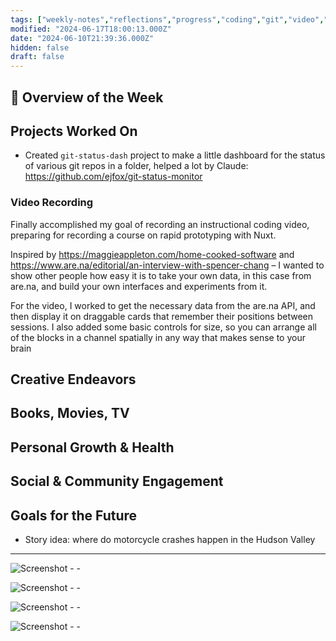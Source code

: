 ```yaml
---
tags: ["weekly-notes","reflections","progress","coding","git","video","datajournalism","visualization","javascript"]
modified: "2024-06-17T18:00:13.000Z"
date: "2024-06-10T21:39:36.000Z"
hidden: false
draft: false
---
```

## 🌟 Overview of the Week


## Projects Worked On
- Created `git-status-dash` project to make a little dashboard for the status of various git repos in a folder, helped a lot by Claude: <https://github.com/ejfox/git-status-monitor>

### Video Recording

Finally accomplished my goal of recording an instructional coding video, preparing for recording a course on rapid prototyping with Nuxt.

Inspired by <https://maggieappleton.com/home-cooked-software> and <https://www.are.na/editorial/an-interview-with-spencer-chang> – I wanted to show other people how easy it is to take your own data, in this case from are.na, and build your own interfaces and experiments from it.

For the video, I worked to get the necessary data from the are.na API, and then display it on draggable cards that remember their positions between sessions. I also added some basic controls for size, so you can arrange all of the blocks in a channel spatially in any way that makes sense to your brain

## Creative Endeavors


## Books, Movies, TV


## Personal Growth & Health


## Social & Community Engagement


## Goals for the Future

- Story idea: where do motorcycle crashes happen in the Hudson Valley
<!-- Set Specific, Measurable, Achievable, Relevant, and Time-bound goals or intentions for the upcoming week. -->

---

![Screenshot - - ](http://res.cloudinary.com/ejf/image/upload/v1718126253/Screenshot_2024-06-11_at_1.17.22_PM.png)

![Screenshot - - ](http://res.cloudinary.com/ejf/image/upload/v1718209833/Screenshot_2024-06-12_at_12.30.21_PM.png)

![Screenshot - - ](http://res.cloudinary.com/ejf/image/upload/v1718210031/Screenshot_2024-06-12_at_12.33.37_PM.png)

![Screenshot - - ](http://res.cloudinary.com/ejf/image/upload/v1718226055/Screenshot_2024-06-12_at_5.00.41_PM.png)
